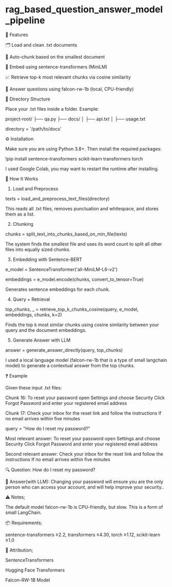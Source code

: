 # rag_based_question_answer_model_pipeline

📌 Features

🗂 Load and clean .txt documents

📏 Auto-chunk based on the smallest document

🧠 Embed using sentence-transformers (MiniLM)

📈 Retrieve top-k most relevant chunks via cosine similarity

💬 Answer questions using falcon-rw-1b (local, CPU-friendly)





📁 Directory Structure

Place your .txt files inside a folder. Example:

project-root/
├── qa.py
├── docs/
│   ├── api.txt
│   ├── usage.txt

directory = '/path/to/docs'



⚙️ Installation


Make sure you are using Python 3.8+. Then install the required packages:


!pip install sentence-transformers scikit-learn transformers torch


I used Google Colab, you may want to restart the runtime after installing.




🚀 How It Works


1. Load and Preprocess
   
texts = load_and_preprocess_text_files(directory)

This reads all .txt files, removes punctuation and whitespace, and stores them as a list.

2. Chunking
   
chunks = split_text_into_chunks_based_on_min_file(texts)

The system finds the smallest file and uses its word count to split all other files into equally sized chunks.

3. Embedding with Sentence-BERT
   
e_model = SentenceTransformer('all-MiniLM-L6-v2')

embeddings = e_model.encode(chunks, convert_to_tensor=True)

Generates sentence embeddings for each chunk.

4. Query + Retrieval
   
top_chunks, _ = retrieve_top_k_chunks_cosine(query, e_model, embeddings, chunks, k=2)

Finds the top k most similar chunks using cosine similarity between your query and the document embeddings.


5. Generate Answer with LLM
   
answer = generate_answer_directly(query, top_chunks)

I used a local language model (falcon-rw-1b that is a type of small langchain model) to generate a contextual answer from the top chunks.


❓ Example

Given these input .txt files:

Chunk 16: To reset your password open Settings and choose Security Click Forgot Password and enter your registered email address

Chunk 17: Check your inbox for the reset link and follow the instructions If no email arrives within five minutes


query = "How do I reset my password?"

Most relevant answer: To reset your password open Settings and choose Security Click Forgot Password and enter your registered email address  

Second relevant answer: Check your inbox for the reset link and follow the instructions If no email arrives within five minutes  

🔍 Question: How do I reset my password?  

🧠 Answer(with LLM): Changing your password will ensure you are the only person who can access your account, and will help improve your security..

⚠️ Notes;

The default model falcon-rw-1b is CPU-friendly, but slow. This is a form of small LangChain.


📦 Requirements;

sentence-transformers	      ≥2.2,
transformers	              ≥4.30,
torch	                      ≥1.12,
scikit-learn	              ≥1.0



🧠 Attribution;

SentenceTransformers

Hugging Face Transformers

Falcon-RW-1B Model
